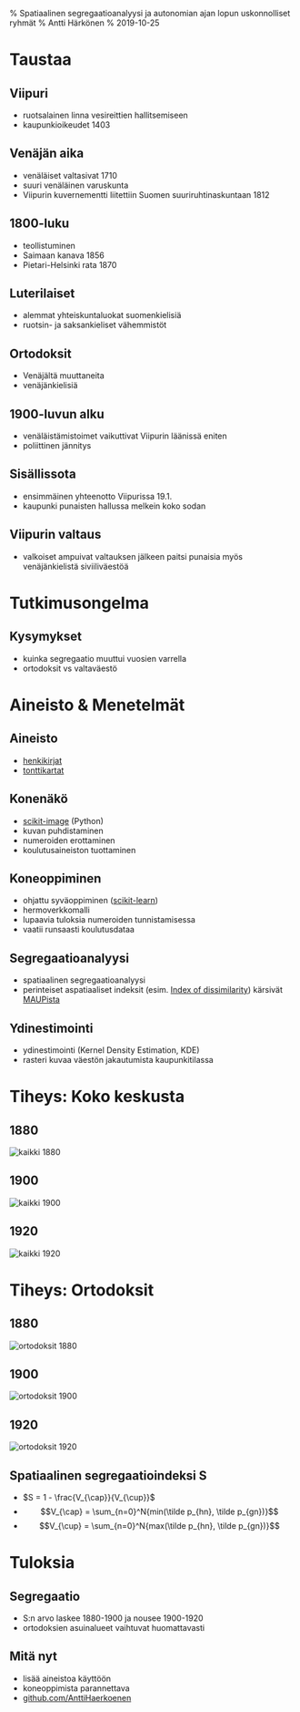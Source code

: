 % Spatiaalinen segregaatioanalyysi ja autonomian ajan lopun uskonnolliset ryhmät
% Antti Härkönen
% 2019-10-25

# Taustaa

## Viipuri

- ruotsalainen linna vesireittien hallitsemiseen
- kaupunkioikeudet 1403

## Venäjän aika

- venäläiset valtasivat 1710
- suuri venäläinen varuskunta
- Viipurin kuvernementti liitettiin Suomen suuriruhtinaskuntaan 1812

## 1800-luku

- teollistuminen
- Saimaan kanava 1856
- Pietari-Helsinki rata 1870

## Luterilaiset

- alemmat yhteiskuntaluokat suomenkielisiä
- ruotsin- ja saksankieliset vähemmistöt

## Ortodoksit

- Venäjältä muuttaneita
- venäjänkielisiä

## 1900-luvun alku

- venäläistämistoimet vaikuttivat Viipurin läänissä eniten
- poliittinen jännitys

## Sisällissota

- ensimmäinen yhteenotto Viipurissa 19.1. 
- kaupunki punaisten hallussa melkein koko sodan

## Viipurin valtaus

- valkoiset ampuivat valtauksen jälkeen paitsi punaisia myös venäjänkielistä siviiliväestöä

# Tutkimusongelma

## Kysymykset

- kuinka segregaatio muuttui vuosien varrella
- ortodoksit vs valtaväestö

# Aineisto & Menetelmät

## Aineisto

- [henkikirjat](http://digi.narc.fi/digi/view.ka?kuid=691815)
- [tonttikartat](http://digi.narc.fi/digi/view.ka?kuid=40602614)

## Konenäkö

- [scikit-image](https://scikit-image.org/) (Python)
- kuvan puhdistaminen
- numeroiden erottaminen
- koulutusaineiston tuottaminen

## Koneoppiminen

- ohjattu syväoppiminen ([scikit-learn](https://scikit-learn.org/stable/))
- hermoverkkomalli
- lupaavia tuloksia numeroiden tunnistamisessa
- vaatii runsaasti koulutusdataa

## Segregaatioanalyysi

- spatiaalinen segregaatioanalyysi
- perinteiset aspatiaaliset indeksit 
(esim. [Index of dissimilarity](https://www.jstor.org/stable/2088328))
kärsivät [MAUPista](https://en.wikipedia.org/wiki/Modifiable_areal_unit_problem)

## Ydinestimointi

- ydinestimointi (Kernel Density Estimation, KDE)
- rasteri kuvaa väestön jakautumista kaupunkitilassa

# Tiheys: Koko keskusta

## 1880

![kaikki 1880](total_1880.png)

## 1900

![kaikki 1900](total_1900.png)

## 1920

![kaikki 1920](total_1920.png)

# Tiheys: Ortodoksit

## 1880

![ortodoksit 1880](orthodox_1880.png)

## 1900

![ortodoksit 1900](orthodox_1900.png)

## 1920

![ortodoksit 1920](orthodox_1920.png)

## Spatiaalinen segregaatioindeksi S

- $S = 1 - \frac{V_{\cap}}{V_{\cup}}$
- $$V_{\cap} = \sum_{n=0}^N{min(\tilde p_{hn}, \tilde p_{gn})}$$
- $$V_{\cup} = \sum_{n=0}^N{max(\tilde p_{hn}, \tilde p_{gn})}$$

# Tuloksia

## Segregaatio

- S:n arvo laskee 1880-1900 ja nousee 1900-1920
- ortodoksien asuinalueet vaihtuvat huomattavasti

## Mitä nyt

- lisää aineistoa käyttöön
- koneoppimista parannettava
- [github.com/AnttiHaerkoenen](https://www.github.com/AnttiHaerkoenen)
